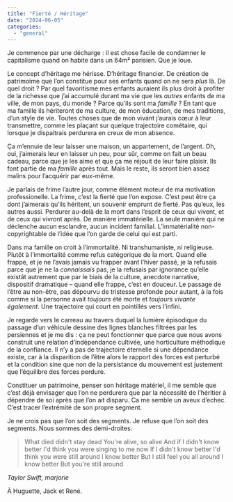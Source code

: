 ```yaml
---
title: "Fierté / Héritage"
date: "2024-06-05"
categories: 
  - "general"
---
```



Je commence par une décharge : il est chose facile de condamner le capitalisme quand on habite dans un 64m² parisien. Que je loue.

Le concept d’héritage me hérisse. D’héritage financier. De création de patrimoime que l’on constitue pour ses enfants quand on ne sera *plus* là. De quel droit ? Par quel favoritisme mes enfants auraient ils plus droit à profiter de la richesse que j’ai accumulé durant ma vie que les *autres* enfants de ma ville, de mon pays, du monde ? Parce qu’ils sont ma *famille* ? En tant que ma famille ils hériteront de ma culture, de mon éducation, de mes traditions, d’un style de vie. Toutes choses que de mon vivant j’aurais cœur à leur transmettre, comme les plaçant sur quelque trajectoire cométaire, qui lorsque je dispaitrais perdurera en creux de mon absence.

Ça m’ennuie de leur laisser une maison, un appartement, de l’argent. Oh, oui, j’aimerais leur en laisser un peu, pour sûr, comme on fait un beau cadeau, parce que je les aime et que ça me réjouit de leur faire plaisir. Ils font partie de ma *famille* après tout. Mais le reste, ils seront bien assez malins pour l’acquérir par eux-même.

Je parlais de frime l’autre jour, comme élément moteur de ma motivation professionelle. La frime, c’est la fierté que l’on expose. C’est peut être ça dont j’aimerais qu’ils héritent, un souvenir emprunt de fierté. Pas qu’eux, les autres aussi. Perdurer au-delà de la mort dans l’esprit de ceux qui vivent, et de ceux qui vivront après. De manière immatérielle. La seule manière qui ne déclenche aucun esclandre, aucun incident familial. L’immatérialité non-copyrightable de l’idée que l’on garde de celui qui est parti.

Dans ma famille on croit à l’immortalité. Ni transhumaniste, ni religieuse. Plutôt à l’immortalité comme refus catégorique de la mort. Quand elle frappe, et je ne l’avais jamais vu frapper avant l’hiver passé, je la refusais parce que je ne la *connaissais* pas, je la refusais par ignorance qu’elle existât autrement que par le biais de la culture, anecdote narrative, dispositif dramatique – quand elle frappe, c’est en douceur. Le passage de l’être au non-être, pas dépourvu de tristesse profonde pour autant, à la fois comme si la personne avait *toujours* été morte et *toujours vivante également*. Une trajectoire qui court en pointillés vers l’infini.

Je regarde vers le carreau au travers duquel la lumière épisodique du passage d’un véhicule dessine des lignes blanches filtrées par les persiennes et je me dis : ça ne peut fonctionner que parce que nous avons construit une relation d’indépendance cultivée, une horticulture méthodique de la confiance. Il n’y a pas de trajectoire éternelle si une dépendance existe, car à la disparition de l’être alors le rapport des forces est perturbé et la condition sine que non de la persistance du mouvement est justement que l’équilibre des forces perdure.

Constituer un patrimoine, penser son héritage matériel, il me semble que c’est déjà envisager que l’on ne perdurera que par la nécessité de l’héritier à dépendre de soi après que l’on ait disparu. Ca me semble un aveux d’echec. C’est tracer l’extrémité de son propre segment. 

Je ne crois pas que l’on soit des segments. Je refuse que l’on soit des segments. Nous sommes des demi-droites.

> What died didn't stay dead
> You're alive, so alive
> And if I didn't know better
> I'd think you were singing to me now
> If I didn't know better
> I'd think you were still around
> I know better
> But I still feel you all around
> I know better
> But you're still around

*Taylor Swift, marjorie*

À Huguette, Jack et René.